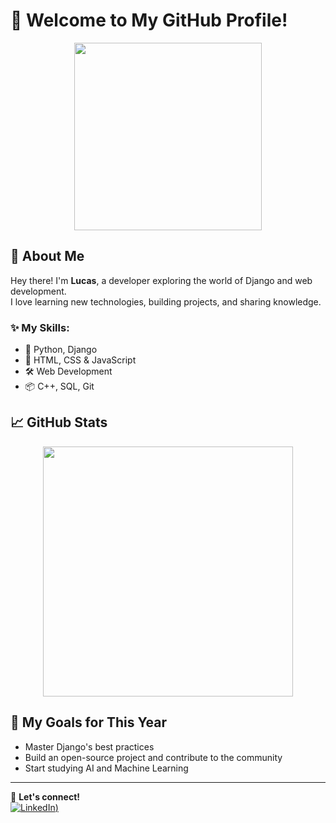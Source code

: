 # 🚀 Welcome to My GitHub Profile!

<div align="center">
  <img src="https://media.giphy.com/media/QTfX9Ejfra3ZmNxh6B/giphy.gif" width="300">
</div>

## 👋 About Me
Hey there! I'm **Lucas**, a developer exploring the world of Django and web development.  
I love learning new technologies, building projects, and sharing knowledge.

### ✨ My Skills:
- 🐍 Python, Django
- 🎨 HTML, CSS & JavaScript
- 🛠️ Web Development
- 📦 C++, SQL, Git

## 📈 GitHub Stats
<div align="center">
  <img src="https://github-readme-stats.vercel.app/api?username=Luqueze&show_icons=true&theme=tokyonight" width="400">
</div>

## 🎯 My Goals for This Year
- Master Django's best practices 
- Build an open-source project and contribute to the community 
- Start studying AI and Machine Learning 

---

🔗 **Let's connect!**  
[![LinkedIn](https://img.shields.io/badge/LinkedIn-Profile-blue?style=flat&logo=linkedin))](https://www.linkedin.com/in/lucas-caldeira-b756231a7/)
